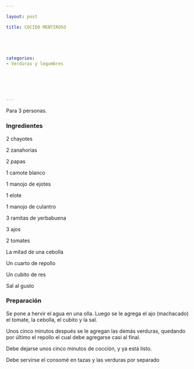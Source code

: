 ```yaml
---

layout: post

title: COCIDO MENTIROSO





categories:
- Verduras y legumbres






---
```


Para 3 personas.

<h3>Ingredientes</h3>

2 chayotes

2 zanahorias

2 papas

1 camote blanco

1 manojo de ejotes

1 elote

1 manojo de culantro

3 ramitas de yerbabuena

3 ajos

2 tomates

La mitad de una cebolla

Un cuarto de repollo

Un cubito de res

Sal al gusto

<h3>Preparación</h3>

Se pone a hervir el agua en una olla. Luego se le agrega el ajo (machacado) el tomate, la cebolla, el cubito y la sal.

Unos cinco minutos después se le agregan las demás verduras, quedando por último el repollo el cual debe agregarse casi al final.

Debe dejarse unos cinco minutos de cocción, y ya está listo.

Debe servirse el consomé en tazas y las verduras por separado